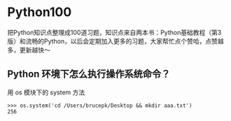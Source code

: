 # Python100
把Python知识点整理成100道习题，知识点来自两本书：Python基础教程（第3版）和流畅的Python，以后会定期加入更多的习题，大家帮忙点个赞哈，点赞越多，更新越快～


## Python 环境下怎么执行操作系统命令？

用 os 模块下的 system 方法

```
>>> os.system('cd /Users/brucepk/Desktop && mkdir aaa.txt')
256
```